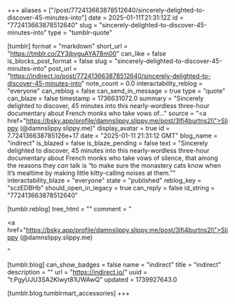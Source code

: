 +++
aliases = ["/post/772413663878512640/sincerely-delighted-to-discover-45-minutes-into"]
date = 2025-01-11T21:31:12Z
id = "772413663878512640"
slug = "sincerely-delighted-to-discover-45-minutes-into"
type = "tumblr-quote"

[tumblr]
format = "markdown"
short_url = "https://tmblr.co/ZY3jbyguAYA78m00"
can_like = false
is_blocks_post_format = false
slug = "sincerely-delighted-to-discover-45-minutes-into"
post_url = "https://indirect.io/post/772413663878512640/sincerely-delighted-to-discover-45-minutes-into"
note_count = 0.0
interactability_reblog = "everyone"
can_reblog = false
can_send_in_message = true
type = "quote"
can_blaze = false
timestamp = 1736631072.0
summary = "Sincerely delighted to discover, 45 minutes into this nearly-wordless three-hour documentary about French monks who take vows of..."
source = "<a href=\"https://bsky.app/profile/damnslippy.slippy.me/post/3lfi4burtns2l\">Slippy (@damnslippy.slippy.me)</a>"
display_avatar = true
id = 7.724136638785126e+17
date = "2025-01-11 21:31:12 GMT"
blog_name = "indirect"
is_blazed = false
is_blaze_pending = false
text = "Sincerely delighted to discover, 45 minutes into this nearly-wordless three-hour documentary about French monks who take vows of silence, that among the reasons they <em>can</em> talk is &ldquo;to make sure the monastery cats know when it&rsquo;s mealtime by making little kitty-calling noises at them.&rdquo;"
interactability_blaze = "everyone"
state = "published"
reblog_key = "sczEDBHb"
should_open_in_legacy = true
can_reply = false
id_string = "772413663878512640"

[tumblr.reblog]
tree_html = ""
comment = "<p><a href=\"https://bsky.app/profile/damnslippy.slippy.me/post/3lfi4burtns2l\">Slippy (@damnslippy.slippy.me)</a></p>"

[tumblr.blog]
can_show_badges = false
name = "indirect"
title = "indirect"
description = ""
url = "https://indirect.io/"
uuid = "t:PgyUJU3SA2Klwyt81UWAwQ"
updated = 1739927643.0

[tumblr.blog.tumblrmart_accessories]
+++
